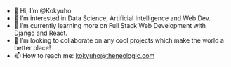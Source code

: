 - 👋 Hi, I’m @Kokyuho
- 👀 I’m interested in Data Science, Artificial Intelligence and Web Dev.
- 🌱 I’m currently learning more on Full Stack Web Development with Django and React.
- 💞️ I’m looking to collaborate on any cool projects which make the world a better place!
- 📫 How to reach me: kokyuho@theneologic.com
